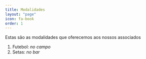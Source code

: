 ```yaml
---
title: Modalidades
layout: "page"
icon: fa-book
order: 1
---
```


Estas são as modalidades que oferecemos aos nossos associados

1. Futebol: *no campo*
2. Setas: *no bar*
